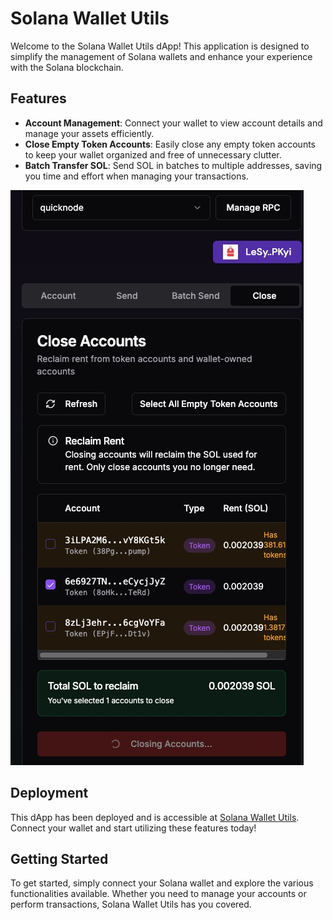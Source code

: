 # Solana Wallet Utils

Welcome to the Solana Wallet Utils dApp! This application is designed to simplify the management of Solana wallets and enhance your experience with the Solana blockchain.

## Features

- **Account Management**: Connect your wallet to view account details and manage your assets efficiently.
- **Close Empty Token Accounts**: Easily close any empty token accounts to keep your wallet organized and free of unnecessary clutter.
- **Batch Transfer SOL**: Send SOL in batches to multiple addresses, saving you time and effort when managing your transactions.


![Close Accounts](./snapshots/close-accounts.jpg)

## Deployment

This dApp has been deployed and is accessible at [Solana Wallet Utils](https://solana-wallet-utils.vercel.app/). Connect your wallet and start utilizing these features today!

## Getting Started

To get started, simply connect your Solana wallet and explore the various functionalities available. Whether you need to manage your accounts or perform transactions, Solana Wallet Utils has you covered.
